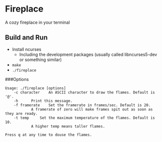 # Fireplace
A cozy fireplace in your terminal

## Build and Run

* Install ncurses
    * Including the development packages (usually called libncurses5-dev or something similar)
* `make`
* `./fireplace`

###Options
```
Usage: ./fireplace [options]
	-c character	An ASCII character to draw the flames. Default is '@'.
	-h		Print this message.
	-f framerate	Set the framerate in frames/sec. Default is 20.
			A framerate of zero will make frames spit out as soon as they are ready.
	-t temp		Set the maximum temperature of the flames. Default is 10.
			A higher temp means taller flames.

Press q at any time to douse the flames.
```
